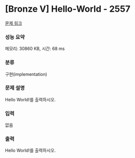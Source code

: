 # [Bronze V] Hello-World - 2557 

[문제 링크](https://www.acmicpc.net/problem/2557) 

### 성능 요약

메모리: 30860 KB, 시간: 68 ms

### 분류

구현(implementation)

### 문제 설명

Hello World!를 출력하시오.
### 입력 

 없음
### 출력 

 Hello World!를 출력하시오.


